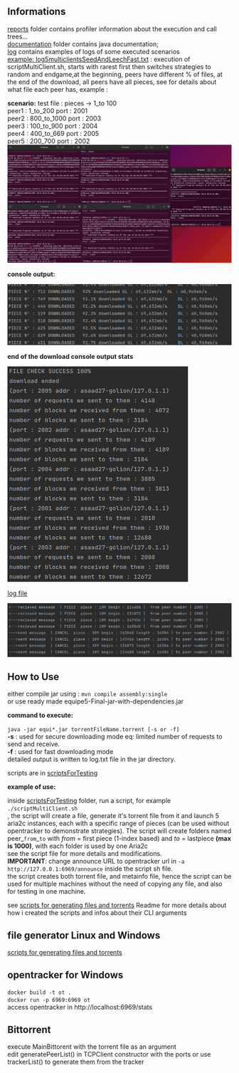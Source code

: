 ## Informations

[reports](/reports) folder contains profiler information about the execution and call trees... <br />
[documentation](/docs) folder contains java documentation; <br />
[log](/logs)  contains  examples of logs of some executed scenarios <br />
[example: log5multiclientsSeedAndLeechFast.txt](/logs/log5multiclientsSeedAndLeechFast.txt) : execution of scriptMultiClient.sh, starts with rarest first then switches strategies to random and endgame,at the beginning, peers have different % of files, at the end of the
download, all peers have all pieces, see for details about what file each peer has, example :  <br />

**scenario:** 
test file : pieces ->  1_to 100 <br />
peer1 : 1_to_200    port : 2001 <br />
peer2 : 800_to_1000 port : 2003 <br />
peer3 : 100_to_900  port : 2004 <br />
peer4 : 400_to_669  port : 2005 <br />
peer5 : 200_700     port : 2002 <br />
![img_1.png](logs/img_1.png)<br />

**console output:**<br />

![img_3.png](logs/img_3.png)<br />

**end of the download console output stats** <br />

![img_5.png](logs/img_5.png) <br />

[log file](/logs/log5multiclientsSeedAndLeechFast.txt) <br />

![img_4.png](logs/img_4.png)


## How to Use
either compile jar using : `mvn compile assembly:single` <br/>
or use ready made equipe5-Final-jar-with-dependencies.jar

**command to execute:**

`java -jar equi*.jar torrentFileName.torrent [-s or -f] `<br />
**-s** : used for secure downloading mode eq: limited number of requests to send and receive. <br />
**-f** : used for fast downloading mode <br />
detailed output is written to log.txt file in the jar directory. <br />

scripts are in [scriptsForTesting](/scriptsForTesting) <br />

**example of use:** <br />

inside [scriptsForTesting](/scriptsForTesting) folder, run  a script, for example `./scriptMultiClient.sh `
<br />, the script will create a file, generate it's torrent file from it and launch 5 aria2c instances, each with a specific range of pieces (can be used without opentracker to demonstrate strategies). The script will create
folders named peer_`from`_`to` with _from_ = first piece (1-index based) and _to_ = lastpiece **(max is 1000)**, with each folder is used by one Aria2c<br />
see the script file for more details and modifications. <br />
**IMPORTANT**: change announce URL to opentracker url in `-a http://127.0.0.1:6969/announce` inside the script sh file. <br />
the script creates both torrent file, and metainfo file, hence the script can be used for multiple machines without the need of copying any file, and also for testing in one machine. <br />

see [scripts for generating files and torrents](/scripts) Readme for more details about how i created the scripts and infos about their CLI arguments


## file generator Linux and Windows
[scripts for generating files and torrents](/scripts) <br />

## opentracker for Windows

`docker build -t ot .` <br />
`docker run -p 6969:6969 ot` <br />
access opentracker in  http://localhost:6969/stats

## Bittorrent

execute MainBittorent with the torrent file as an argument <br />
edit generatePeerList() in TCPClient constructor with the ports
or use trackerList() to generate them from the tracker
